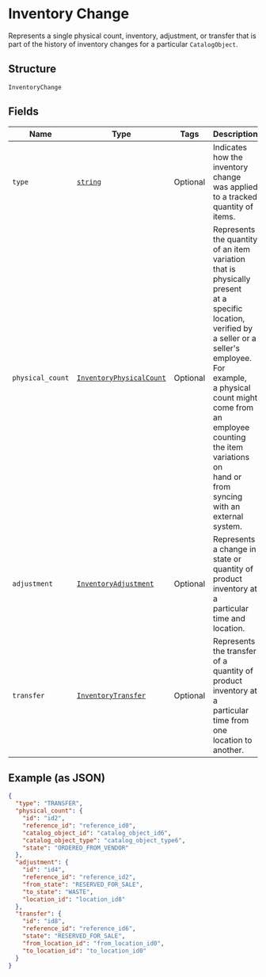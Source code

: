 
# Inventory Change

Represents a single physical count, inventory, adjustment, or transfer
that is part of the history of inventory changes for a particular
`CatalogObject`.

## Structure

`InventoryChange`

## Fields

| Name | Type | Tags | Description |
|  --- | --- | --- | --- |
| `type` | [`string`](/doc/models/inventory-change-type.md) | Optional | Indicates how the inventory change was applied to a tracked quantity of items. |
| `physical_count` | [`InventoryPhysicalCount`](/doc/models/inventory-physical-count.md) | Optional | Represents the quantity of an item variation that is physically present<br>at a specific location, verified by a seller or a seller's employee. For example,<br>a physical count might come from an employee counting the item variations on<br>hand or from syncing with an external system. |
| `adjustment` | [`InventoryAdjustment`](/doc/models/inventory-adjustment.md) | Optional | Represents a change in state or quantity of product inventory at a<br>particular time and location. |
| `transfer` | [`InventoryTransfer`](/doc/models/inventory-transfer.md) | Optional | Represents the transfer of a quantity of product inventory at a<br>particular time from one location to another. |

## Example (as JSON)

```json
{
  "type": "TRANSFER",
  "physical_count": {
    "id": "id2",
    "reference_id": "reference_id0",
    "catalog_object_id": "catalog_object_id6",
    "catalog_object_type": "catalog_object_type6",
    "state": "ORDERED_FROM_VENDOR"
  },
  "adjustment": {
    "id": "id4",
    "reference_id": "reference_id2",
    "from_state": "RESERVED_FOR_SALE",
    "to_state": "WASTE",
    "location_id": "location_id8"
  },
  "transfer": {
    "id": "id8",
    "reference_id": "reference_id6",
    "state": "RESERVED_FOR_SALE",
    "from_location_id": "from_location_id0",
    "to_location_id": "to_location_id0"
  }
}
```

